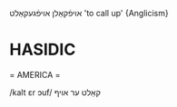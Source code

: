 אויפֿקאַלן
אויפֿגעקאַלט
'to call up'
{Anglicism}

HASIDIC
=======
= AMERICA = 

/kalt ɛr ɔuf/ קאַלט ער אויף